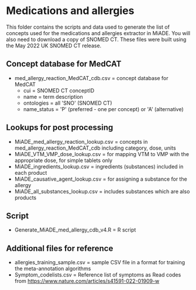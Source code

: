# Medications and allergies

This folder contains the scripts and data used to generate the list of concepts used for the medications and allergies extractor in MiADE. You will also need to download a copy of SNOMED CT. These files were built using the May 2022 UK SNOMED CT release.

## Concept database for MedCAT

- med_allergy_reaction_MedCAT_cdb.csv = concept database for MedCAT
    - cui = SNOMED CT conceptID
    - name = term description
    - ontologies = all 'SNO' (SNOMED CT)
    - name_status = 'P' (preferred - one per concept) or 'A' (alternative)

## Lookups for post processing

- MiADE_med_allergy_reaction_lookup.csv = concepts in med_allergy_reaction_MedCAT_cdb including category, dose, units
- MiADE_VTM_VMP_dose_lookup.csv = for mapping VTM to VMP with the appropriate dose, for simple tablets only
- MiADE_ingredients_lookup.csv = ingredients (substances) included in each product
- MiADE_causative_agent_lookup.csv = for assigning a substance for the allergy
- MiADE_all_substances_lookup.csv = includes substances which are also products

## Script

- Generate_MiADE_med_allergy_cdb_v4.R = R script

## Additional files for reference

- allergies_training_sample.csv = sample CSV file in a format for training the meta-annotation algorithms
- Symptom_codelists.csv = Reference list of symptoms as Read codes from https://www.nature.com/articles/s41591-022-01909-w


